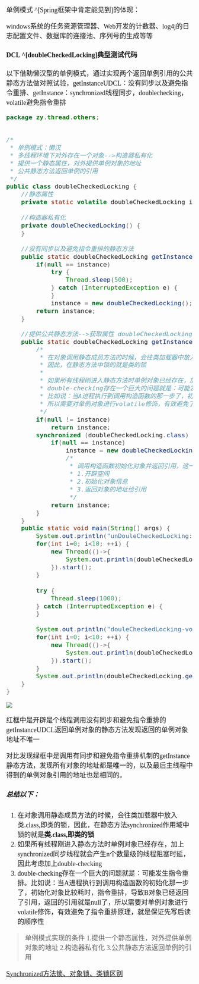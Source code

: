 <font size = 4 face = "黑体">

单例模式 ^[Spring框架中肯定能见到]的体现：

windows系统的任务资源管理器、Web开发的计数器、log4j的日志配置文件、数据库的连接池、序列号的生成等等


#### DCL ^[doubleCheckedLocking]典型测试代码

以下借助懒汉型的单例模式，通过实现两个返回单例引用的公共静态方法做对照试验，getInstanceUDCL：没有同步以及避免指令重排、getInstance：synchronized线程同步，doublechecking，volatile避免指令重排

```java
package zy.thread.others;


/*
 * 单例模式：懒汉
 * 多线程环境下对外存在一个对象-->构造器私有化
 * 提供一个静态属性，对外提供单例对象的地址
 * 公共静态方法返回单例的引用
 */
public class doubleCheckedLocking {
	//静态属性
	private static volatile doubleCheckedLocking instance;
	
	//构造器私有化
	private doubleCheckedLocking() {
	}
	
	//没有同步以及避免指令重排的静态方法
	public static doubleCheckedLocking getInstanceUDCL() {
		if(null == instance)
			try {
				Thread.sleep(500);
			} catch (InterruptedException e) {
			}
			instance = new doubleCheckedLocking();
		return instance;
	}

	//提供公共静态方法-->获取属性 doubleCheckedLocking-volatile
	public static doubleCheckedLocking getInstance() {
		/*
		 * 在对象调用静态成员方法的时候，会往类加载器中放入类.class,即类的锁
		 * 因此，在静态方法中锁的就是类的锁
		 * 
		 * 如果所有线程刚进入静态方法时单例对象已经存在，加上synchronized同步线程就会产生n个数量级的线程阻塞时延，因此考虑加上double-checking
		 * double-checking存在一个巨大的问题就是：可能发生指令重排
		 * 比如说：当A进程执行到调用构造函数的那一步了，初始化对象比较耗时，而B对象已经返回了引用，返回的引用就是null了
		 * 所以需要对单例对象进行volatile修饰，有效避免了指令重排原理就是保证先写后读的顺序性
		 */
		if(null != instance)
			return instance;
		synchronized (doubleCheckedLocking.class) {
			if(null == instance)
				instance = new doubleCheckedLocking();
				/*
				 * 调用构造函数初始化对象并返回引用，这一步分三步：
				 * 1.开辟空间
				 * 2.初始化对象信息
				 * 3.返回对象的地址给引用
				 */
			return instance;
		}
	}
	public static void main(String[] args) {
		System.out.println("unDouleCheckedLocking:");
		for(int i=0; i<10; ++i) {
			new Thread(()->{
				System.out.println(doubleCheckedLocking.getInstanceUDCL());
			}).start();
		}
		
		try {
			Thread.sleep(1000);
		} catch (InterruptedException e) {
		}
		
		System.out.println("douleCheckedLocking-volatile:");
		for(int i=0; i<10; ++i) {
			new Thread(()->{
				System.out.println(doubleCheckedLocking.getInstance());
			}).start();
		}
		System.out.println(doubleCheckedLocking.getInstance());
	}
}

```

<img src = "https://img-blog.csdnimg.cn/20201005222804769.png">

红框中是开辟是个线程调用没有同步和避免指令重排的getInstanceUDCL返回单例对象的静态方法发现返回的单例对象地址不唯一

对比发现绿框中是调用有同步和避免指令重排机制的getInstance静态方法，发现所有对象的地址都是唯一的，以及最后主线程中得到的单例对象引用的地址也是相同的。


##### 总结以下：


1. 在对象调用静态成员方法的时候，会往类加载器中放入类.class,即类的锁，因此，在静态方法synchronized作用域中锁的就是**类.class,即类的锁**
2. 如果所有线程刚进入静态方法时单例对象已经存在，加上synchronized同步线程就会产生n个数量级的线程阻塞时延，因此考虑加上double-checking
3. double-checking存在一个巨大的问题就是：可能发生指令重排。比如说：当A进程执行到调用构造函数的初始化那一步了，初始化对象比较耗时，指令重排，导致B对象已经返回了引用，返回的引用就是null了，所以需要对单例对象进行volatile修饰，有效避免了指令重排原理，就是保证先写后读的顺序性

> 单例模式实现的条件
> 1.提供一个静态属性，对外提供单例对象的地址
> 2.构造器私有化
> 3.公共静态方法返回单例的引用

<a href = "https://www.cnblogs.com/codebj/p/10994748.html">Synchronized方法锁、对象锁、类锁区别</a>

</font>